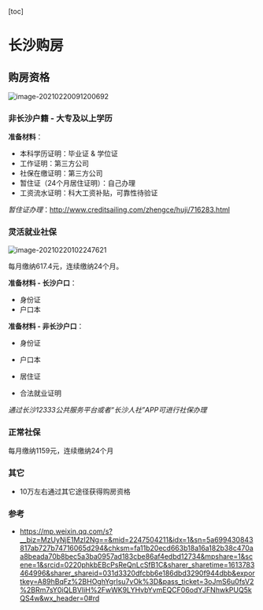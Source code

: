 [toc]

# 长沙购房

## 购房资格

![image-20210220091200692](https://i.loli.net/2021/02/20/LtHCNanZPbwr3de.png)

### 非长沙户籍 - 大专及以上学历

**准备材料**：

- 本科学历证明：毕业证 & 学位证
- 工作证明：第三方公司
- 社保在缴证明：第三方公司
- 暂住证（24个月居住证明）：自己办理
- 工资流水证明：科大工资补贴，可靠性待验证

*暂住证办理*：http://www.creditsailing.com/zhengce/huji/716283.html

### 灵活就业社保

![image-20210220102247621](https://i.loli.net/2021/02/20/WBXEz5GuZi4NSfo.png)

每月缴纳617.4元，连续缴纳24个月。



**准备材料 - 长沙户口**：

- 身份证
- 户口本

**准备材料 - 非长沙户口**：

- 身份证
- 户口本

- 居住证
- 合法就业证明

*通过长沙12333公共服务平台或者“长沙人社”APP可进行社保办理*

### 正常社保

每月缴纳1159元，连续缴纳24个月

### 其它

- 10万左右通过其它途径获得购房资格

### 参考

- https://mp.weixin.qq.com/s?__biz=MzUyNjE1MzI2Ng==&mid=2247504211&idx=1&sn=5a699430843817ab727b74716065d294&chksm=fa11b20ecd663b18a16a182b38c470aa8beada70b8bec5a3ba0957ad183cbe86af4edbd12734&mpshare=1&scene=1&srcid=0220phkbEBcPsReQnLcSfB1C&sharer_sharetime=1613783464996&sharer_shareid=031d3320dfcbb6e186dbd3290f944dbb&exportkey=A89hBqFz%2BHOghYgrIsu7vOk%3D&pass_ticket=3oJmS6u0fsV2%2BRm7sY0iQLBVIiH%2FwWK9LYHvbYvmEQCF06odYJFNhwkPUQ5kQS4w&wx_header=0#rd